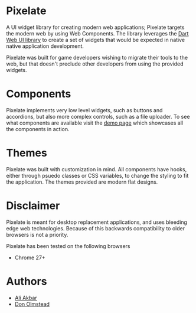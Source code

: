 # Pixelate

A UI widget library for creating modern web applications; Pixelate targets the modern web by using Web Components. The library leverages the [Dart Web UI library](https://github.com/dart-lang/web-ui) to create a set of widgets that would be expected in native native application development.

Pixelate was built for game developers wishing to migrate their tools to the web, but that doesn't preclude other developers from using the provided widgets.

# Components

Pixelate implements very low level widgets, such as buttons and accordions, but also more complex controls, such as a file uploader. To see what components are available visit the [demo page](http://) which showcases all the components in action.

# Themes

Pixelate was built with customization in mind. All components have hooks, either through psuedo classes or CSS variables, to change the styling to fit the application. The themes provided are modern flat designs.

# Disclaimer

Pixelate is meant for desktop replacement applications, and uses bleeding edge web technologies. Because of this backwards compatibility to older browsers is not a priority.

Pixelate has been tested on the following browsers

* Chrome 27+

# Authors
 * [Ali Akbar](https://github.com/coderespawn)
 * [Don Olmstead](https://github.com/donny-dont)
 